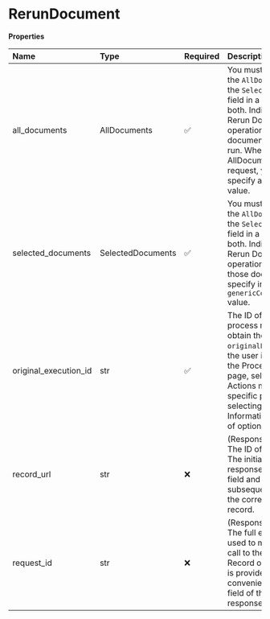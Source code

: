 # RerunDocument

**Properties**

| Name                  | Type              | Required | Description                                                                                                                                                                                                                                                                               |
| :-------------------- | :---------------- | :------- | :---------------------------------------------------------------------------------------------------------------------------------------------------------------------------------------------------------------------------------------------------------------------------------------- |
| all_documents         | AllDocuments      | ✅       | You must include either the `AllDocuments` field or the `SelectedDocuments` field in a request, but not both. Indicates that the Rerun Document operation reruns all documents in the original run. When using AllDocuments in a request, you must also specify a `documentStatus` value. |
| selected_documents    | SelectedDocuments | ✅       | You must include either the `AllDocuments` field or the `SelectedDocuments` field in a request, but not both. Indicates that the Rerun Document operation reruns only those documents you specify in the `genericConnectorRecordId` value.                                                |
| original_execution_id | str               | ✅       | The ID of the original process run. You can obtain the `originalExecutionId` from the user interface from the Process Reporting page, selecting the Actions menu for a specific process run, and selecting View Extended Information from the list of options.                            |
| record_url            | str               | ❌       | (Response-only field) The ID of the process run. The initial CREATE response returns this field and uses it in the subsequent call to find the corresponding run record.                                                                                                                  |
| request_id            | str               | ❌       | (Response-only field) The full endpoint URL used to make a second call to the Execution Record object. This URL is provided for your convenience in recordUrl field of the initial CREATE response.                                                                                       |

